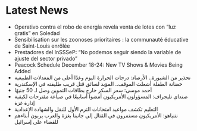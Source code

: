 # Latest News
-  Operativo contra el robo de energía revela venta de lotes con “luz gratis” en Soledad
-  Sensibilisation sur les zoonoses prioritaires : la communauté éducative de Saint-Louis enrôlée
-  Prestadores del InSSSeP: “No podemos seguir siendo la variable de ajuste del sector privado”
-  Peacock Schedule December 18-24: New TV Shows & Movies Being Added
-  تحذير من الشبورة.. الأرصاد: درجات الحرارة اليوم وغدًا أعلى من المعدلات الطبيعية
-  حضانة الطفلة أشعلت الموقف.. المؤبد لسائق قتل قريب طليقته في الإسكندرية
-  أحمد موسى: سعر السكر خارج بطاقات التموين وصل لـ 50 جنيهًا
-  صنداى تليجراف: المسؤولون الأمريكيون أمضوا أسابيعًا في صياغة مقترحات لكيفية إدارة غزة
-  التعليم تكشف مواعيد امتحانات الترم الأول للنقل والشهادة الإعدادية
-  نتنياهو: الأمريكيون مستمرون في القتال إلى جانبنا بغزة والعرب يربون أبناءهم للقضاء على إسرائيل
